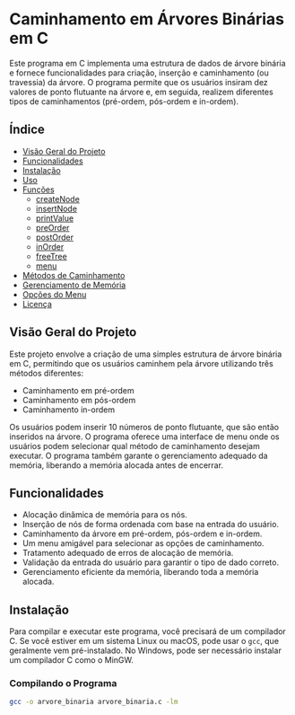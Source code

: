 # Caminhamento em Árvores Binárias em C

Este programa em C implementa uma estrutura de dados de árvore binária e fornece funcionalidades para criação, inserção e caminhamento (ou travessia) da árvore. O programa permite que os usuários insiram dez valores de ponto flutuante na árvore e, em seguida, realizem diferentes tipos de caminhamentos (pré-ordem, pós-ordem e in-ordem).

## Índice
- [Visão Geral do Projeto](#visão-geral-do-projeto)
- [Funcionalidades](#funcionalidades)
- [Instalação](#instalação)
- [Uso](#uso)
- [Funções](#funções)
  - [createNode](#createnode)
  - [insertNode](#insertnode)
  - [printValue](#printvalue)
  - [preOrder](#preorder)
  - [postOrder](#postorder)
  - [inOrder](#inorder)
  - [freeTree](#freetree)
  - [menu](#menu)
- [Métodos de Caminhamento](#métodos-de-caminhamento)
- [Gerenciamento de Memória](#gerenciamento-de-memória)
- [Opções do Menu](#opções-do-menu)
- [Licença](#licença)

## Visão Geral do Projeto

Este projeto envolve a criação de uma simples estrutura de árvore binária em C, permitindo que os usuários caminhem pela árvore utilizando três métodos diferentes:
- Caminhamento em pré-ordem
- Caminhamento em pós-ordem
- Caminhamento in-ordem

Os usuários podem inserir 10 números de ponto flutuante, que são então inseridos na árvore. O programa oferece uma interface de menu onde os usuários podem selecionar qual método de caminhamento desejam executar. O programa também garante o gerenciamento adequado da memória, liberando a memória alocada antes de encerrar.

## Funcionalidades

- Alocação dinâmica de memória para os nós.
- Inserção de nós de forma ordenada com base na entrada do usuário.
- Caminhamento da árvore em pré-ordem, pós-ordem e in-ordem.
- Um menu amigável para selecionar as opções de caminhamento.
- Tratamento adequado de erros de alocação de memória.
- Validação da entrada do usuário para garantir o tipo de dado correto.
- Gerenciamento eficiente da memória, liberando toda a memória alocada.

## Instalação

Para compilar e executar este programa, você precisará de um compilador C. Se você estiver em um sistema Linux ou macOS, pode usar o `gcc`, que geralmente vem pré-instalado. No Windows, pode ser necessário instalar um compilador C como o MinGW.

### Compilando o Programa

```bash
gcc -o arvore_binaria arvore_binaria.c -lm
